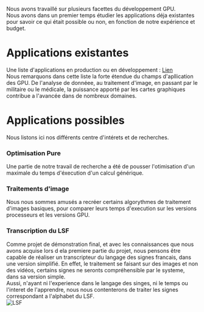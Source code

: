 Nous avons travaillé sur plusieurs facettes du développement GPU.  
Nous avons dans un premier temps étudier les applications déja existantes pour savoir ce qui était possible ou non, en fonction de notre expérience et budget.  
# Applications existantes
Une liste d'applications en production ou en développement : [Lien](http://www.nvidia.fr/object/gpu-computing-applications-fr.html)  
Nous remarquons dans cette liste la forte étendue du champs d'apllication des GPU. De l'analyse de donnéee, au traitement d'image, en passant par le militaire ou le médicale, la puissance apporté par les cartes graphiques contribue a l'avancée dans de nombreux domaines.  

# Applications possibles
Nous listons ici nos différents centre d'intérets et de recherches.

### Optimisation Pure
Une partie de notre travail de recherche a été de pousser l'otimisation d'un maximale du temps d'éxecution d'un calcul générique.  

### Traitements d'image
Nous nous sommes amusés a recréer certains algorythmes de traitement d'images basiques, pour comparer leurs temps d'execution sur les versions processeurs et les versions GPU.  

### Transcription du LSF
Comme projet de démonstration final, et avec les connaissances que nous avons acquise lors d ela premiere partie du projet, nous pensons être capable de réaliser un transcripteur du langage des signes francais, dans une version simplifié. En effet, le traitement se faisant sur des images et non des vidéos, certains signes ne seronts compréhensible par le systeme, dans sa version simple.  
Aussi, n'ayant ni l'experience dans le langage des singes, ni le temps ou l'interet de l'apprendre, nous nous contenterons de traiter les signes correspondant a l'alphabet du LSF.  
![LSF](alphabet_lsf.png)
